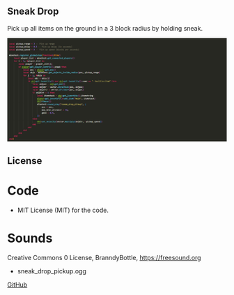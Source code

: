 ## Sneak Drop

Pick up all items on the ground in a 3 block radius by holding sneak.

![Image](/screenshot.png)

## License

# Code
* MIT License (MIT) for the code.

# Sounds
Creative Commons 0 License, BranndyBottle, https://freesound.org

* sneak_drop_pickup.ogg

[GitHub](https://github.com/Acronymmk/sneak_drop)
